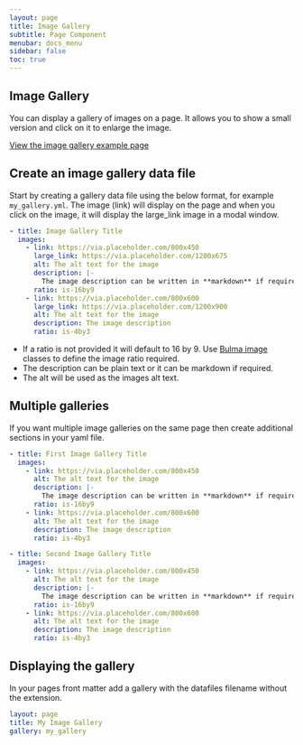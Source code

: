 ```yaml
---
layout: page
title: Image Gallery
subtitle: Page Component
menubar: docs_menu
sidebar: false
toc: true
---
```


## Image Gallery

You can display a gallery of images on a page. It allows you to show a small version and click on it to enlarge the image. 

[View the image gallery example page](/bulma-clean-theme/gallery/)

## Create an image gallery data file

Start by creating a gallery data file using the below format, for example `my_gallery.yml`. The image (link) will display on the page and when you click on the image, it will display the large_link image in a modal window. 

```yaml
- title: Image Gallery Title
  images:
    - link: https://via.placeholder.com/800x450
      large_link: https://via.placeholder.com/1200x675
      alt: The alt text for the image
      description: |-
        The image description can be written in **markdown** if required
      ratio: is-16by9
    - link: https://via.placeholder.com/800x600
      large_link: https://via.placeholder.com/1200x900
      alt: The alt text for the image
      description: The image description
      ratio: is-4by3
```

* If a ratio is not provided it will default to 16 by 9. Use [Bulma image](https://bulma.io/documentation/elements/image/) classes to define the image ratio required. 
* The description can be plain text or it can be markdown if required. 
* The alt will be used as the images alt text.

## Multiple galleries

If you want multiple image galleries on the same page then create additional sections in your yaml file.

```yaml
- title: First Image Gallery Title
  images:
    - link: https://via.placeholder.com/800x450
      alt: The alt text for the image
      description: |-
        The image description can be written in **markdown** if required
      ratio: is-16by9
    - link: https://via.placeholder.com/800x600
      alt: The alt text for the image
      description: The image description
      ratio: is-4by3

- title: Second Image Gallery Title
  images:
    - link: https://via.placeholder.com/800x450
      alt: The alt text for the image
      description: |-
        The image description can be written in **markdown** if required
      ratio: is-16by9
    - link: https://via.placeholder.com/800x600
      alt: The alt text for the image
      description: The image description
      ratio: is-4by3
```

## Displaying the gallery

In your pages front matter add a gallery with the datafiles filename without the extension.

```yaml
layout: page
title: My Image Gallery
gallery: my_gallery
```